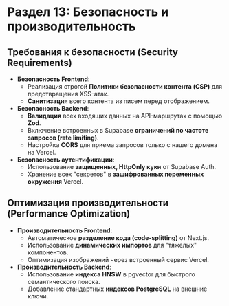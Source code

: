 # **Раздел 13: Безопасность и производительность**

## **Требования к безопасности (Security Requirements)**

* **Безопасность Frontend**:  
  * Реализация строгой **Политики безопасности контента (CSP)** для предотвращения XSS-атак.  
  * **Санитизация** всего контента из писем перед отображением.  
* **Безопасность Backend**:  
  * **Валидация** всех входящих данных на API-маршрутах с помощью **Zod**.  
  * Включение встроенных в Supabase **ограничений по частоте запросов (rate limiting)**.  
  * Настройка **CORS** для приема запросов только с нашего домена на Vercel.  
* **Безопасность аутентификации**:  
  * Использование **защищенных, HttpOnly куки** от Supabase Auth.  
  * Хранение всех "секретов" в **зашифрованных переменных окружения** Vercel.

## **Оптимизация производительности (Performance Optimization)**

* **Производительность Frontend**:  
  * Автоматическое **разделение кода (code-splitting)** от Next.js.  
  * Использование **динамических импортов** для "тяжелых" компонентов.  
  * Оптимизация изображений через встроенный сервис Vercel.  
* **Производительность Backend**:  
  * Использование **индекса HNSW** в pgvector для быстрого семантического поиска.  
  * Добавление стандартных **индексов PostgreSQL** на внешние ключи. 